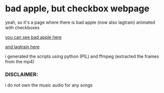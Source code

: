 # bad apple, but checkbox webpage


yeah, so it's a page where there is bad apple (now also lagtrain) animated with checkboxes

[you can see bad apple here](https://bewuwy.github.io/bad-apple-checkbox/badapple/index.html)

[and lagtrain here](https://bewuwy.github.io/bad-apple-checkbox/lagtrain/index.html)

i generated the scripts using python (PIL) and ffmpeg (extracted the frames from the mp4)

### DISCLAIMER:
i do not own the music audio for any songs
